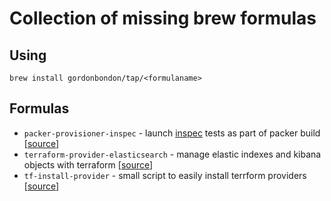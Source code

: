 # Collection of missing brew formulas

## Using

```
brew install gordonbondon/tap/<formulaname>
```

## Formulas

* `packer-provisioner-inspec` - launch [inspec](https://www.inspec.io/) tests as part of packer build [[source](https://github.com/devinturner/packer-provisioner-inspec)]
* `terraform-provider-elasticsearch` - manage elastic indexes and kibana objects with terraform [[source](https://github.com/phillbaker/terraform-provider-elasticsearch)]
* `tf-install-provider` - small script to easily install terrform providers [[source](https://gist.github.com/drewsonne/693feb5278af158690cf65b1cb7d0e86)]

